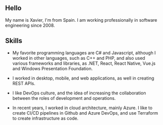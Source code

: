 ## Hello

My name is Xavier, I'm from Spain. I am working professionally in software engineering since 2008.

## Skills

- My favorite programming languages are C# and Javascript, although I worked in other languages, such as C++ and PHP, and also used various frameworks and libraries, as .NET, React, React Native, Vue.js and Windows Presentation Foundation.

- I worked in desktop, mobile, and web applications, as well in creating REST APIs.

- I like DevOps culture, and the idea of increasing the collaboration between the roles of development and operations.

- In recent years, I worked in cloud architecture, mainly Azure. I like to create CI/CD pipelines in Github and Azure DevOps, and use Terraform to create infrastructure as code.
